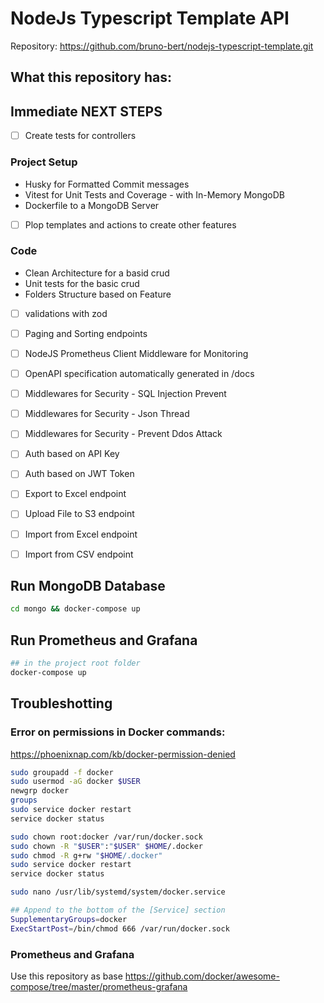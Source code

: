 # NodeJs Typescript Template API

Repository: https://github.com/bruno-bert/nodejs-typescript-template.git

## What this repository has:

## Immediate NEXT STEPS

- [ ] Create tests for controllers

### Project Setup
- Husky for Formatted Commit messages 
- Vitest for Unit Tests and Coverage - with In-Memory MongoDB
- Dockerfile to a MongoDB Server 
- [ ] Plop templates and actions to create other features

### Code
- Clean Architecture for a basid crud
- Unit tests for the basic crud
- Folders Structure based on Feature
- [ ] validations with zod
- [ ] Paging and Sorting endpoints
- [ ] NodeJS Prometheus Client Middleware for Monitoring
- [ ] OpenAPI specification automatically generated in /docs
- [ ] Middlewares for Security - SQL Injection Prevent
- [ ] Middlewares for Security - Json Thread
- [ ] Middlewares for Security - Prevent Ddos Attack
- [ ] Auth based on API Key
- [ ] Auth based on JWT Token
- [ ] Export to Excel endpoint
- [ ] Upload File to S3 endpoint
- [ ] Import from Excel endpoint
- [ ] Import from CSV endpoint
 

## Run MongoDB Database

```bash
cd mongo && docker-compose up
```

## Run Prometheus and Grafana

```bash
## in the project root folder
docker-compose up
```


 ## Troubleshotting
 
 ### Error on permissions in Docker commands: 
 
 https://phoenixnap.com/kb/docker-permission-denied

 ```bash
sudo groupadd -f docker
sudo usermod -aG docker $USER
newgrp docker
groups
sudo service docker restart
service docker status
 ```

 ```bash
sudo chown root:docker /var/run/docker.sock
sudo chown -R "$USER":"$USER" $HOME/.docker
sudo chmod -R g+rw "$HOME/.docker"
sudo service docker restart
service docker status
 ```

```bash
sudo nano /usr/lib/systemd/system/docker.service

## Append to the bottom of the [Service] section
SupplementaryGroups=docker    
ExecStartPost=/bin/chmod 666 /var/run/docker.sock
```



 ### Prometheus and Grafana

Use this repository as base
 https://github.com/docker/awesome-compose/tree/master/prometheus-grafana

